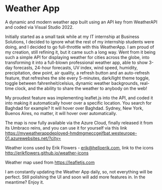 # Weather App
A dynamic and modern weather app built using an API key from WeatherAPI and coded via Visual Studio 2022.


Initially started as a small task while at my IT internship at Business Solutions, I decided to ignore what the rest of my internship students were doing, and I decided to go full-throttle with this WeatherApp. I am proud of my creation, still refining it, but it came such a long way. Went from it being such a simple API for displaying weather for cities across the globe, into transforming it into a full-blown professional weather app, able to show 3-day forecasts, 24-hour forecasts, UV index, wind speed, humidity, precipitation, dew point, air quality, a refresh button and an auto-refresh feature, that refreshes the site every 5-minutes, dark/light theme toggle, toggle between fahrenheit/celsius, dynamic weather backgrounds, real-time clock, and the ability to share the weather to anybody on the web!

My proudest feature was implementing leaflet.js into the API, and coded it into making it automatically hover over a specific location. You search for Baghdad for example? It will hover over Baghdad. Sydney, New York, Buenos Aires, no matter, it will hover over automatically.

The map is now fully available via the Azure Cloud, finally released it from its Umbraco reins, and you can use it for yourself via this link https://myweatherappdeployed-hmdmgmeccgejfbat.westeurope-01.azurewebsites.net/?city=

Weather icons used by Erik Flowers - erik@helloerik.com, link to the icons http://erikflowers.github.io/weather-icons

Weather map used from https://leafletjs.com

I am constantly updating the Weather App daily, so, not everything will be perfect. Still polishing the UI and soon will add more features in. In the meantime? Enjoy it.
